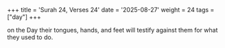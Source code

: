 +++
title = 'Surah 24, Verses 24'
date = '2025-08-27'
weight = 24
tags = ["day"]
+++

on the Day their tongues, hands, and feet will testify against them for what they used to do.